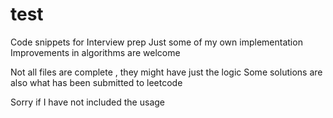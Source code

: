 ﻿# test
Code snippets for Interview prep
Just some of my own implementation 
Improvements in algorithms are welcome

Not all files are complete , they might have just the logic
Some solutions are also what has been submitted to leetcode

Sorry if I have not included the usage

